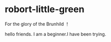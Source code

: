# robort-little-green
For the glory of the Brunhild ！

hello friends. I am a beginner.I have been trying.
